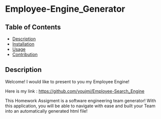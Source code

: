 # Employee-Engine_Generator

## Table of Contents

  * [Description](#description)
  * [Installation](#installation)
  * [Usage](#usage)
  * [Contribution](#contribution)

 
 ## Description

 Welcome! I would like to present to you my Employee Engine!

 Here is my link : https://github.com/youjmi/Employee-Search_Engine

 This Homework Assigment is a software engineering team generator! With this application, you will be able to navigate with ease and built your Team into an automatically generated html file!
